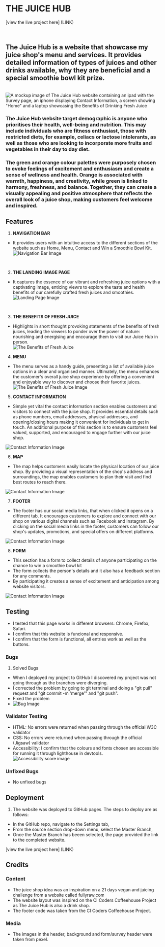 # **THE JUICE HUB** <br>

[view the live project here] (LINK)

<br> 

## The Juice Hub is a website that showcase my juice shop's menu and services. It provides detailed information of types of juices and other drinks available, why they are beneficial and a special smoothie bowl kit prize. <br>

<br>![A mockup image of The Juice Hub website containing an ipad with the Survey page, an iphone displaying Contact Information, a screen showing "Home" and a laptop showcasing the Benefits of Drinking Fresh Juice](assets/images/PP1mockupimage.jpg)
<br> 
### The Juice Hub website target demographic is anyone who prioritises their health, well-being and nutrition. This may include individuals who are fitness enthusiast, those with restricted diets, for example, celiacs or lactose intolerants, as well as those who are looking to incorporate more fruits and vegetables in their day to day diet. <br>

### The green and orange colour palettes were purposely chosen to evoke feelings of excitement and enthusiasm and create a sense of wellness and health. Orange is associated with warmth, happiness, and creativity, while green is linked to harmony, freshness, and balance. Together, they can create a visually appealing and positive atmosphere that reflects the overall look of a juice shop, making customers feel welcome and inspired. <br>
## Features <br>

1. **NAVIGATION BAR** 

* It provides users with an intuitive access to the different sections of the website such as Home, Menu, Contact and Win a Smoothie Bowl Kit. <br>
![Navigation Bar Image](assets/images/nav-bar.jpg)
<br>

2. **THE LANDING IMAGE PAGE** 

* It captures the essence of our vibrant and refreshing juice options with a captivating image, enticing viewrs to explore the taste and health benefits of our carefully crafted fresh juices and smoothies. <br>
![Landing Page Image](assets/images/landing-page-img.jpg)
<br>

3. **THE BENEFITS OF FRESH JUICE**

* Highlights in short thought provoking statements of the benefits of fresh juices, leading the viewers to ponder over the power of nature: nourishing and energising and encourage them to visit our Juice Hub in person. <br>
![The Benefits of Fresh Juice](assets/images/benefits-img.jpg)

4. **MENU**

* The menu serves as a handy guide, presenting a list of available juice options in a clear and organised manner. Ultimately, the menu enhances the customer's overall juice shop experience by offering a convenient and enjoyable way to discover and choose their favorite juices. <br>
![The Benefits of Fresh Juice Image](assets/images/menu-img.jpg)

5. **CONTACT INFORMATION**

* Simple yet vital the contact information section enables customers and visitors to connect with the juice shop. It provides essential details such as phone numbers, email addresses, physical addresses, and opening/closing hours making it convenient for individuals to get in touch. An additional purpose of this section is to ensure customers feel valued, supported, and encouraged to engage further with our juice shop. <br>

![Contact Information Image](assets/images/contact-img.jpg)

6. **MAP**

* The map helps customers easily locate the physical location of our juice shop. By providing a visual representation of the shop's address and surroundings, the map enables customers to plan their visit and find best routes to reach there. <br>

![Contact Information Image](assets/images/map-img.jpg)

7. **FOOTER**

* The footer has our social media links, that when clicked it opens on a different tab. It encourages customers to explore and connect with our shop on various digital channels such as Facebook and Instagram. By clicking on the social media links in the footer, customers can follow our shop's updates, promotions, and special offers on different platforms. <br>

![Contact Information Image](assets/images/footer-img.jpg)

8. **FORM**

* This section has a form to collect details of anyone participating on the chance to win a smoothie bowl kit
* The form collects the person's details and it also has a feedback section for any comments.
* By participating it creates a sense of excitement and anticipation among website visitors. <br>

![Contact Information Image](assets/images/prize-form.jpg)

## Testing
* I tested that this page works in different browsers: Chrome, Firefox, Safari. <br>
* I confirm that this website is funcional and responsive. <br>
* I confirm that the form is functional, all entries work as well as the buttons. <br>

### Bugs 
1. Solved Bugs
* When I deployed my project to GitHub I discovered my project was not going through as the branches were diverging.
* I corrected the problem by going to git terminal and doing a "git pull" request and "git commit -m 'merge'" and "git push".
* Fixed the problem <br>
* ![Bug Image](assets/images/bug-img.jpg)

### Validator Testing 
* HTML: No errors were returned when passing through the official W3C validator
* CSS: No errors were returned when passing through the official (Jigsaw) validator
* Accessibility: I confirm that the colours and fonts chosen are accessible for running it through lighthouse in devtools. <br>
![Accessibility score image](assets/images/accessibility-score.jpg)

### Unfixed Bugs 
* No unfixed bugs

## Deployment 
1. The website was deployed to GitHub pages. The steps to deploy are as follows: 
* In the GitHub repo, navigate to the Settings tab,
* From the source section drop-down menu, select the Master Branch,
* Once the Master Branch has beeen selected, the page provided the link to the completed website.

[view the live project here] (LINK)

## Credits
### Content
* The juice shop idea was an inspiration on a 21 days vegan and juicing challenge from a website called fullyraw.com
* The website layout was inspired on the CI Coders Coffeehouse Project as The Juice Hub is also a drink shop.
* The footer code was taken from the CI Coders Coffeehouse Project.

### Media
* The images in the header, background and form/survey header were taken from pexel. 
